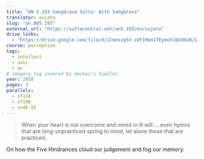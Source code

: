 ```yaml
---
title: "AN 5.193 Saṅgārava Sutta: With Saṅgārava"
translator: sujato
slug: "an.005.193"
external_url: "https://suttacentral.net/an5.193/en/sujato"
drive_links:
  - "https://drive.google.com/file/d/1Cmeszg5X-iUF1Mem1TEymotCQGVOu8LS/view?usp=drivesdk"
course: perception
tags:
  - intellect
  - sati
  - an
# imagery tag covered by Hecker's Similes
year: 2018
pages: 3
parallels:
  - sf124
  - sf186
  - sn46.55
---
```


> When your heart is not overcome and mired in ill will … even hymns that are long-unpracticed spring to mind, let alone those that are practiced.

On how the Five Hindrances cloud our judgement  and fog our memory.
